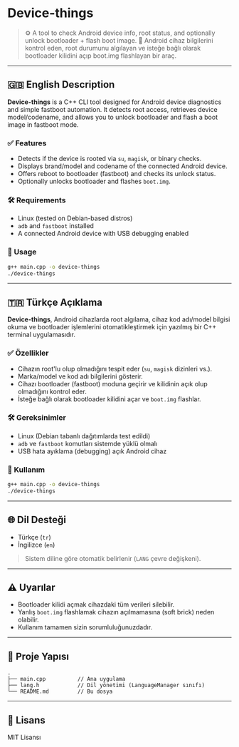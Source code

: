 # Device-things

> ⚙️ A tool to check Android device info, root status, and optionally unlock bootloader + flash boot image.
> 📱 Android cihaz bilgilerini kontrol eden, root durumunu algılayan ve isteğe bağlı olarak bootloader kilidini açıp boot.img flashlayan bir araç.

---

## 🇬🇧 English Description

**Device-things** is a C++ CLI tool designed for Android device diagnostics and simple fastboot automation.
It detects root access, retrieves device model/codename, and allows you to unlock bootloader and flash a boot image in fastboot mode.

### ✅ Features

* Detects if the device is rooted via `su`, `magisk`, or binary checks.
* Displays brand/model and codename of the connected Android device.
* Offers reboot to bootloader (fastboot) and checks its unlock status.
* Optionally unlocks bootloader and flashes `boot.img`.

### 🛠 Requirements

* Linux (tested on Debian-based distros)
* `adb` and `fastboot` installed
* A connected Android device with USB debugging enabled

### 🚀 Usage

```bash
g++ main.cpp -o device-things
./device-things
```

---

## 🇹🇷 Türkçe Açıklama

**Device-things**, Android cihazlarda root algılama, cihaz kod adı/model bilgisi okuma ve bootloader işlemlerini otomatikleştirmek için yazılmış bir C++ terminal uygulamasıdır.

### ✅ Özellikler

* Cihazın root'lu olup olmadığını tespit eder (`su`, `magisk` dizinleri vs.).
* Marka/model ve kod adı bilgilerini gösterir.
* Cihazı bootloader (fastboot) moduna geçirir ve kilidinin açık olup olmadığını kontrol eder.
* İsteğe bağlı olarak bootloader kilidini açar ve `boot.img` flashlar.

### 🛠 Gereksinimler

* Linux (Debian tabanlı dağıtımlarda test edildi)
* `adb` ve `fastboot` komutları sistemde yüklü olmalı
* USB hata ayıklama (debugging) açık Android cihaz

### 🚀 Kullanım

```bash
g++ main.cpp -o device-things
./device-things
```

---

## 🌐 Dil Desteği

* Türkçe (`tr`)
* İngilizce (`en`)

> Sistem diline göre otomatik belirlenir (`LANG` çevre değişkeni).

---

## ⚠️ Uyarılar

* Bootloader kilidi açmak cihazdaki tüm verileri silebilir.
* Yanlış `boot.img` flashlamak cihazın açılmamasına (soft brick) neden olabilir.
* Kullanım tamamen sizin sorumluluğunuzdadır.

---

## 📂 Proje Yapısı

```text
.
├── main.cpp          // Ana uygulama
├── lang.h            // Dil yönetimi (LanguageManager sınıfı)
└── README.md         // Bu dosya
```

---

## 📄 Lisans

MIT Lisansı
